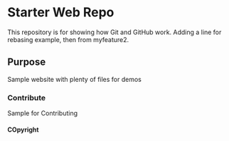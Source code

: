 # Starter Web Repo

This repository is for showing how Git and GitHub work. Adding a line for rebasing example, then from myfeature2.

## Purpose

Sample website with plenty of files for demos


### Contribute

Sample for Contributing

#### COpyright

